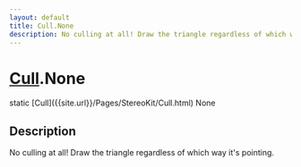 ```yaml
---
layout: default
title: Cull.None
description: No culling at all! Draw the triangle regardless of which way it's pointing.
---
```

# [Cull]({{site.url}}/Pages/StereoKit/Cull.html).None

<div class='signature' markdown='1'>
static [Cull]({{site.url}}/Pages/StereoKit/Cull.html) None
</div>

## Description
No culling at all! Draw the triangle regardless of which
way it's pointing.

